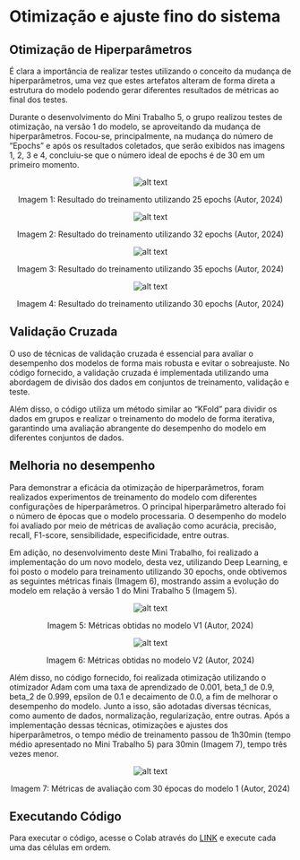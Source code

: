 # Otimização e ajuste fino do sistema

## Otimização de Hiperparâmetros

É clara a importância de realizar testes utilizando o conceito da mudança de hiperparâmetros, uma vez que estes artefatos alteram de forma direta a estrutura do modelo podendo gerar diferentes resultados de métricas ao final dos testes.

Durante o desenvolvimento do Mini Trabalho 5, o grupo realizou testes de otimização, na versão 1 do modelo, se aproveitando da mudança de hiperparâmetros. Focou-se, principalmente, na mudança do número de “Epochs” e após os resultados coletados, que serão exibidos nas imagens 1, 2, 3 e 4, concluiu-se que o número ideal de epochs é de 30 em um primeiro momento.

<center>

![alt text](/assets/Treino25.png)

Imagem 1: Resultado do treinamento utilizando 25 epochs (Autor, 2024)

![alt text](/assets/Treino32.png)

Imagem 2: Resultado do treinamento utilizando 32 epochs (Autor, 2024)

![alt text](/assets/Treino35.png)

Imagem 3: Resultado do treinamento utilizando 35 epochs (Autor, 2024)

![alt text](/assets/Treino30.png)

Imagem 4: Resultado do treinamento utilizando 30 epochs (Autor, 2024)

</center>


## Validação Cruzada

O uso de técnicas de validação cruzada é essencial para avaliar o desempenho dos modelos de forma mais robusta e evitar o sobreajuste. No código fornecido, a validação cruzada é implementada utilizando uma abordagem de divisão dos dados em conjuntos de treinamento, validação e teste.

Além disso, o código utiliza um método similar ao “KFold” para dividir os dados em grupos e realizar o treinamento do modelo de forma iterativa, garantindo uma avaliação abrangente do desempenho do modelo em diferentes conjuntos de dados.

## Melhoria no desempenho

Para demonstrar a eficácia da otimização de hiperparâmetros, foram realizados experimentos de treinamento do modelo com diferentes configurações de hiperparâmetros. O principal hiperparâmetro alterado foi o número de épocas que o modelo processaria. O desempenho do modelo foi avaliado por meio de métricas de avaliação como acurácia, precisão, recall, F1-score, sensibilidade, especificidade, entre outras.

Em adição, no desenvolvimento deste Mini Trabalho, foi realizado a implementação do um novo modelo, desta vez, utilizando Deep Learning, e foi posto o modelo para treinamento utilizando 30 epochs, onde obtivemos as seguintes métricas finais (Imagem 6), mostrando assim a evolução do modelo em relação à versão 1 do Mini Trabalho 5 (Imagem 5).

<center>

![alt text](/assets/MetriV1.png)

Imagem 5:   Métricas obtidas no modelo V1 (Autor, 2024)

![alt text](/assets/MetriV2.png)

Imagem 6:   Métricas obtidas no modelo V2 (Autor, 2024)

</center>

Além disso, no código fornecido, foi realizada otimização utilizando o otimizador Adam com uma taxa de aprendizado de 0.001, beta_1 de 0.9, beta_2 de 0.999, epsilon de 0.1 e decaimento de 0.0, a fim de melhorar o desempenho do modelo. Junto a isso, são adotadas diversas técnicas, como aumento de dados, normalização, regularização, entre outras. Após a implementação dessas técnicas, otimizações e ajustes dos hiperparâmetros, o tempo médio de treinamento passou de 1h30min (tempo médio apresentado no Mini Trabalho 5) para 30min (Imagem 7), tempo três vezes menor.


<center>

![alt text](/assets/TempoObtidoTreino.png)

Imagem 7:  Métricas de avaliação com 30 épocas do modelo 1 (Autor, 2024)

</center>

## Executando Código

Para executar o código, acesse o Colab através do [LINK](https://colab.research.google.com/github/Wildemberg-Projects/Plants-Diseases/blob/main/main.ipynb) e execute cada uma das células em ordem.